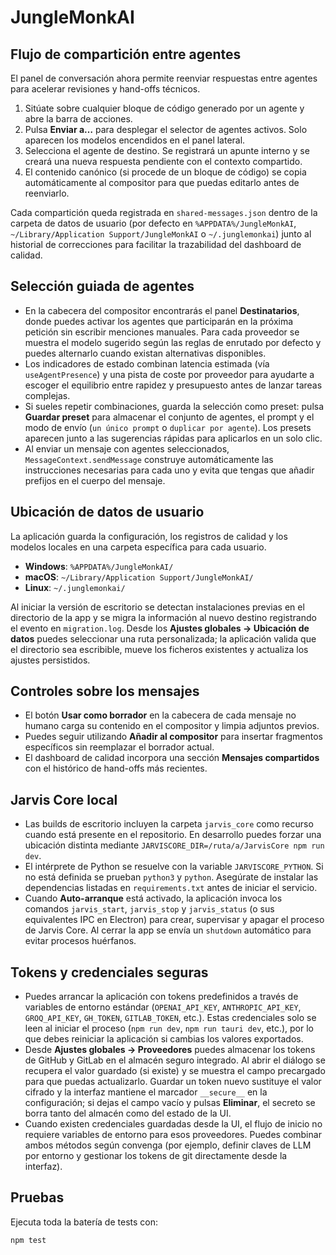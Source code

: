 # JungleMonkAI

## Flujo de compartición entre agentes

El panel de conversación ahora permite reenviar respuestas entre agentes para acelerar revisiones y hand-offs técnicos.

1. Sitúate sobre cualquier bloque de código generado por un agente y abre la barra de acciones.
2. Pulsa **Enviar a…** para desplegar el selector de agentes activos. Solo aparecen los modelos encendidos en el panel lateral.
3. Selecciona el agente de destino. Se registrará un apunte interno y se creará una nueva respuesta pendiente con el contexto compartido.
4. El contenido canónico (si procede de un bloque de código) se copia automáticamente al compositor para que puedas editarlo antes de reenviarlo.

Cada compartición queda registrada en `shared-messages.json` dentro de la carpeta de datos de usuario (por defecto en `%APPDATA%/JungleMonkAI`, `~/Library/Application Support/JungleMonkAI` o `~/.junglemonkai`) junto al historial de correcciones para facilitar la trazabilidad del dashboard de calidad.

## Selección guiada de agentes

- En la cabecera del compositor encontrarás el panel **Destinatarios**, donde puedes activar los agentes que participarán en la próxima petición sin escribir menciones manuales. Para cada proveedor se muestra el modelo sugerido según las reglas de enrutado por defecto y puedes alternarlo cuando existan alternativas disponibles.
- Los indicadores de estado combinan latencia estimada (vía `useAgentPresence`) y una pista de coste por proveedor para ayudarte a escoger el equilibrio entre rapidez y presupuesto antes de lanzar tareas complejas.
- Si sueles repetir combinaciones, guarda la selección como preset: pulsa **Guardar preset** para almacenar el conjunto de agentes, el prompt y el modo de envío (`un único prompt` o `duplicar por agente`). Los presets aparecen junto a las sugerencias rápidas para aplicarlos en un solo clic.
- Al enviar un mensaje con agentes seleccionados, `MessageContext.sendMessage` construye automáticamente las instrucciones necesarias para cada uno y evita que tengas que añadir prefijos en el cuerpo del mensaje.

## Ubicación de datos de usuario

La aplicación guarda la configuración, los registros de calidad y los modelos locales en una carpeta específica para cada usuario.

- **Windows**: `%APPDATA%/JungleMonkAI/`
- **macOS**: `~/Library/Application Support/JungleMonkAI/`
- **Linux**: `~/.junglemonkai/`

Al iniciar la versión de escritorio se detectan instalaciones previas en el directorio de la app y se migra la información al nuevo destino registrando el evento en `migration.log`. Desde los **Ajustes globales → Ubicación de datos** puedes seleccionar una ruta personalizada; la aplicación valida que el directorio sea escribible, mueve los ficheros existentes y actualiza los ajustes persistidos.

## Controles sobre los mensajes

- El botón **Usar como borrador** en la cabecera de cada mensaje no humano carga su contenido en el compositor y limpia adjuntos previos.
- Puedes seguir utilizando **Añadir al compositor** para insertar fragmentos específicos sin reemplazar el borrador actual.
- El dashboard de calidad incorpora una sección **Mensajes compartidos** con el histórico de hand-offs más recientes.

## Jarvis Core local

- Las builds de escritorio incluyen la carpeta `jarvis_core` como recurso cuando está presente en el repositorio. En desarrollo puedes forzar una ubicación distinta mediante `JARVISCORE_DIR=/ruta/a/JarvisCore npm run dev`.
- El intérprete de Python se resuelve con la variable `JARVISCORE_PYTHON`. Si no está definida se prueban `python3` y `python`. Asegúrate de instalar las dependencias listadas en `requirements.txt` antes de iniciar el servicio.
- Cuando **Auto-arranque** está activado, la aplicación invoca los comandos `jarvis_start`, `jarvis_stop` y `jarvis_status` (o sus equivalentes IPC en Electron) para crear, supervisar y apagar el proceso de Jarvis Core. Al cerrar la app se envía un `shutdown` automático para evitar procesos huérfanos.

## Tokens y credenciales seguras

- Puedes arrancar la aplicación con tokens predefinidos a través de variables de entorno estándar (`OPENAI_API_KEY`, `ANTHROPIC_API_KEY`, `GROQ_API_KEY`, `GH_TOKEN`, `GITLAB_TOKEN`, etc.). Estas credenciales solo se leen al iniciar el proceso (`npm run dev`, `npm run tauri dev`, etc.), por lo que debes reiniciar la aplicación si cambias los valores exportados.
- Desde **Ajustes globales → Proveedores** puedes almacenar los tokens de GitHub y GitLab en el almacén seguro integrado. Al abrir el diálogo se recupera el valor guardado (si existe) y se muestra el campo precargado para que puedas actualizarlo. Guardar un token nuevo sustituye el valor cifrado y la interfaz mantiene el marcador `__secure__` en la configuración; si dejas el campo vacío y pulsas **Eliminar**, el secreto se borra tanto del almacén como del estado de la UI.
- Cuando existen credenciales guardadas desde la UI, el flujo de inicio no requiere variables de entorno para esos proveedores. Puedes combinar ambos métodos según convenga (por ejemplo, definir claves de LLM por entorno y gestionar los tokens de git directamente desde la interfaz).

## Pruebas

Ejecuta toda la batería de tests con:

```bash
npm test
```
